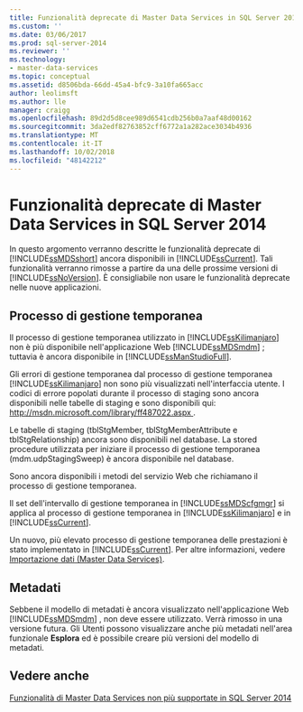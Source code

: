 ```yaml
---
title: Funzionalità deprecate di Master Data Services in SQL Server 2014 | Microsoft Docs
ms.custom: ''
ms.date: 03/06/2017
ms.prod: sql-server-2014
ms.reviewer: ''
ms.technology:
- master-data-services
ms.topic: conceptual
ms.assetid: d8506bda-66dd-45a4-bfc9-3a10fa665acc
author: leolimsft
ms.author: lle
manager: craigg
ms.openlocfilehash: 89d2d5d8cee989d6541cdb256b0a7aaf48d00162
ms.sourcegitcommit: 3da2edf82763852cff6772a1a282ace3034b4936
ms.translationtype: MT
ms.contentlocale: it-IT
ms.lasthandoff: 10/02/2018
ms.locfileid: "48142212"
---
```

# <a name="deprecated-master-data-services-features-in-sql-server-2014"></a>Funzionalità deprecate di Master Data Services in SQL Server 2014
  In questo argomento verranno descritte le funzionalità deprecate di [!INCLUDE[ssMDSshort](../includes/ssmdsshort-md.md)] ancora disponibili in [!INCLUDE[ssCurrent](../includes/sscurrent-md.md)]. Tali funzionalità verranno rimosse a partire da una delle prossime versioni di [!INCLUDE[ssNoVersion](../includes/ssnoversion-md.md)]. È consigliabile non usare le funzionalità deprecate nelle nuove applicazioni.  
  
## <a name="staging-process"></a>Processo di gestione temporanea  
 Il processo di gestione temporanea utilizzato in [!INCLUDE[ssKilimanjaro](../includes/sskilimanjaro-md.md)] non è più disponibile nell'applicazione Web [!INCLUDE[ssMDSmdm](../includes/ssmdsmdm-md.md)] ; tuttavia è ancora disponibile in [!INCLUDE[ssManStudioFull](../includes/ssmanstudiofull-md.md)].  
  
 Gli errori di gestione temporanea dal processo di gestione temporanea [!INCLUDE[ssKilimanjaro](../includes/sskilimanjaro-md.md)] non sono più visualizzati nell'interfaccia utente. I codici di errore popolati durante il processo di staging sono ancora disponibili nelle tabelle di staging e sono disponibili qui: [ http://msdn.microsoft.com/library/ff487022.aspx ](http://msdn.microsoft.com/library/ff487022.aspx).  
  
 Le tabelle di staging (tblStgMember, tblStgMemberAttribute e tblStgRelationship) ancora sono disponibili nel database. La stored procedure utilizzata per iniziare il processo di gestione temporanea (mdm.udpStagingSweep) è ancora disponibile nel database.  
  
 Sono ancora disponibili i metodi del servizio Web che richiamano il processo di gestione temporanea.  
  
 Il set dell'intervallo di gestione temporanea in [!INCLUDE[ssMDScfgmgr](../includes/ssmdscfgmgr-md.md)] si applica al processo di gestione temporanea in [!INCLUDE[ssKilimanjaro](../includes/sskilimanjaro-md.md)] e in [!INCLUDE[ssCurrent](../includes/sscurrent-md.md)].  
  
 Un nuovo, più elevato processo di gestione temporanea delle prestazioni è stato implementato in [!INCLUDE[ssCurrent](../includes/sscurrent-md.md)]. Per altre informazioni, vedere [Importazione dati &#40;Master Data Services&#41;](overview-importing-data-from-tables-master-data-services.md).  
  
## <a name="metadata"></a>Metadati  
 Sebbene il modello di metadati è ancora visualizzato nell'applicazione Web [!INCLUDE[ssMDSmdm](../includes/ssmdsmdm-md.md)] , non deve essere utilizzato. Verrà rimosso in una versione futura. Gli Utenti possono visualizzare anche più metadati nell'area funzionale **Esplora** ed è possibile creare più versioni del modello di metadati.  
  
## <a name="see-also"></a>Vedere anche  
 [Funzionalità di Master Data Services non più supportate in SQL Server 2014](discontinued-master-data-services-features.md)  
  
  
